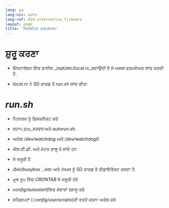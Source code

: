 ```yaml
---
lang: pa
lang-niv: auto
lang-ref: 010-alternativa_firmvaro
layout: page
title: 'ਵਿਕਲਪਿਕ ਫਰਮਵੇਅਰ'
---
```


# ਸ਼ੁਰੂ ਕਰਣਾ

* ਇੰਸਟਾਲੇਸ਼ਨ ਇੱਕ ਫਾਈਲ _/opt/etc/local.rc_ਬਣਾਉਂਦੀ ਹੈ ਜੋ ਅਸਲ ਫਰਮਵੇਅਰ ਲਾਂਚ ਕਰਦੀ ਹੈ.


* _local.rc_ ਨੇ SD ਕਾਰਡ ਤੋਂ _run.sh_ ਲਾਂਚ ਕੀਤਾ.



# _run.sh_

  * ਨੈਟਵਰਕ ਨੂੰ ਡਿਸਕਨੈਕਟ ਕਰੋ


  * ਸਟਾਪ _jco_ਸਰਵਰ_ ਅਤੇ _autorun.sh_.


  * ਅਯੋਗ _/dev/watchdog_ ਅਤੇ _/dev/watchdog0_


  * ਐਲ.ਈ.ਡੀ. ਅਤੇ ਮੋਟਰ ਚਾਲੂ ਹੋ ਜਾਂਦੇ ਹਨ


  * ਜੇ ਜਰੂਰੀ ਹੈ  


  *  _/bin/busybox_ , _/etc_ ਅਤੇ _/root_ ਨੂੰ SD ਕਾਰਡ ਤੇ ਰੀਡਾਇਰੈਕਟ ਕਰਦਾ ਹੈ.


  * ਮੂਲ ਰੂਪ ਵਿੱਚ _CRONTAB_ ਜੇ ਜਰੂਰੀ ਹੋਵੇ


  *  _config/autostart_)ਵਿਚ ਸੇਵਾਵਾਂ (ਚਾਲੂ ਕਰੋ


  * ਸਕ੍ਰਿਪਟਾਂ ( _config/userscripts_)ਦੀ ਵਰਤੋਂ ਕਰਨਾ ਅਰੰਭ ਕਰੋ


